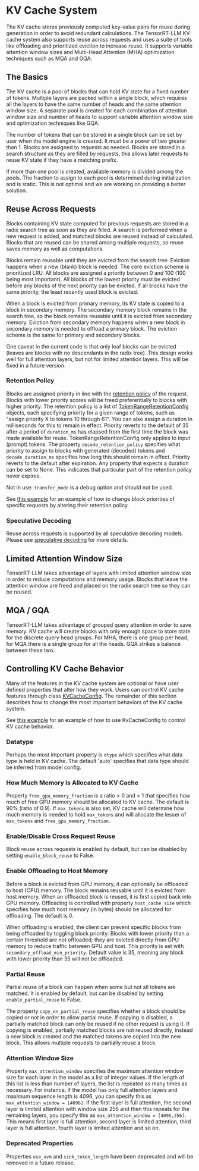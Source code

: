 # KV Cache System

The KV cache stores previously computed key-value pairs for reuse during generation in order to avoid redundant calculations. The TensorRT-LLM KV cache system also supports reuse across requests and uses a suite of tools like offloading and prioritized eviction to increase reuse. It supports variable attention window sizes and Multi-Head Attention (MHA) optimization techniques such as MQA and GQA.

## The Basics

The KV cache is a pool of blocks that can hold KV state for a fixed number of tokens. Multiple layers are packed within a single block, which requires all the layers to have the same number of heads and the same attention window size. A separate pool is created for each combination of attention window size and number of heads to support variable attention window size and optimization techniques like GQA.

The number of tokens that can be stored in a single block can be set by user when the model engine is created. It must be a power of two greater than 1. Blocks are assigned to requests as needed. Blocks are stored in a search structure as they are filled by requests, this allows later requests to reuse KV state if they have a matching prefix.

If more than one pool is created, available memory is divided among the pools. The fraction to assign to each pool is determined during initialization and is static. This is not optimal and we are working on providing a better solution.

## Reuse Across Requests

Blocks containing KV state computed for previous requests are stored in a radix search tree as soon as they are filled. A search is performed when a new request is added, and matched blocks are reused instead of calculated. Blocks that are reused can be shared among multiple requests, so reuse saves memory as well as computations.

Blocks remain reusable until they are evicted from the search tree. Eviction happens when a new (blank) block is needed. The core eviction scheme is prioritized LRU. All blocks are assigned a priority between 0 and 100 (100 being most important). All blocks of the lowest priority must be evicted before any blocks of the next priority can be evicted. If all blocks have the same priority, the least recently used block is evicted.

When a block is evicted from primary memory, its KV state is copied to a block in secondary memory. The secondary memory block remains in the search tree, so the block remains reusable until it is evicted from secondary memory. Eviction from secondary memory happens when a new block in secondary memory is needed to offload a primary block. The eviction scheme is the same for primary and secondary blocks.

One caveat in the current code is that only leaf blocks can be evicted (leaves are blocks with no descendants in the radix tree). This design works well for full attention layers, but not for limited attention layers. This will be fixed in a future version.

### Retention Policy

Blocks are assigned priority in line with the [retention policy](https://nvidia.github.io/TensorRT-LLM/llm-api/reference.html#tensorrt_llm.llmapi.KvCacheRetentionConfig) of the request. Blocks with lower priority scores will be freed preferentially to blocks with higher priority. The retention policy is a list of [TokenRangeRetentionConfig](https://nvidia.github.io/TensorRT-LLM/llm-api/reference.html#tensorrt_llm.llmapi.KvCacheRetentionConfig.TokenRangeRetentionConfig) objects, each specifying priority for a given range of tokens, such as "assign priority X to tokens 10 through 61". You can also assign a duration in milliseconds for this to remain in effect. Priority reverts to the default of 35 after a period of ```duration_ms``` has elapsed from the first time the block was made available for reuse. TokenRangeRetentionConfig only applies to input (prompt) tokens. The property ```decode_retention_policy``` specifies what priority to assign to blocks with generated (decoded) tokens and ```decode_duration_ms``` specifies how long this should remain in effect. Priority reverts to the default after expiration. Any property that expects a duration can be set to None. This indicates that particular part of the retention policy never expires.

Not in use: ```transfer_mode``` is a debug option and should not be used.

See [this example](../examples/kvcacheretentionconfig.md) for an example of how to change block priorities of specific requests by altering their retention policy.

### Speculative Decoding

Reuse across requests is supported by all speculative decoding models. Please see [speculative decoding](speculative-decoding.md) for more details.

## Limited Attention Window Size

TensorRT-LLM takes advantage of layers with limited attention window size in order to reduce computations and memory usage. Blocks that leave the attention window are freed and placed on the radix search tree so they can be reused.

## MQA / GQA

TensorRT-LLM takes advantage of grouped query attention in order to save memory. KV cache will create blocks with only enough space to store state for the discrete query head groups. For MHA, there is one group per head, for MQA there is a single group for all the heads. GQA strikes a balance between these two.

## Controlling KV Cache Behavior

Many of the features in the KV cache system are optional or have user defined properties that alter how they work. Users can control KV cache features through class [KVCacheConfig](https://nvidia.github.io/TensorRT-LLM/llm-api/reference.html#tensorrt_llm.llmapi.KvCacheConfig). The remainder of this section describes how to change the most important behaviors of the KV cache system.

See [this example](../examples/kvcacheconfig.md) for an example of how to use KvCacheConfig to control KV cache behavior.

### Datatype

Perhaps the most important property is ```dtype``` which specifies what data type is held in KV cache. The default 'auto' specifies that data type should be inferred from model config.

### How Much Memory is Allocated to KV Cache

Property ```free_gpu_memory_fraction``` is a ratio > 0 and < 1 that specifies how much of free GPU memory should be allocated to KV cache. The default is 90% (ratio of 0.9). If ```max_tokens``` is also set, KV cache will determine how much memory is needed to hold ```max_tokens``` and will allocate the lesser of ```max_tokens``` and ```free_gpu_memory_fraction```.

### Enable/Disable Cross Request Reuse

Block reuse across requests is enabled by default, but can be disabled by setting ```enable_block_reuse``` to False.

### Enable Offloading to Host Memory

Before a block is evicted from GPU memory, it can optionally be offloaded to host (CPU) memory. The block remains reusable until it is evicted from host memory. When an offloaded block is reused, it is first copied back into GPU memory. Offloading is controlled with property ```host_cache_size``` which specifies how much host memory (in bytes) should be allocated for offloading. The default is 0.

When offloading is enabled, the client can prevent specific blocks from being offloaded by toggling block priority. Blocks with lower priority than a certain threshold are not offloaded; they are evicted directly from GPU memory to reduce traffic between GPU and host. This priority is set with ```secondary_offload_min_priority```. Default value is 35, meaning any block with lower priority than 35 will not be offloaded.

### Partial Reuse

Partial reuse of a block can happen when some but not all tokens are matched. It is enabled by default, but can be disabled by setting ```enable_partial_reuse``` to False.

The property ```copy_on_partial_reuse``` specifies whether a block should be copied or not in order to allow partial reuse. If copying is disabled, a partially matched block can only be reused if no other request is using it. If copying is enabled, partially matched blocks are not reused directly, instead a new block is created and the matched tokens are copied into the new block. This allows multiple requests to partially reuse a block.

### Attention Window Size

Property ```max_attention_window``` specifies the maximum attention window size for each layer in the model as a list of integer values. If the length of this list is less than number of layers, the list is repeated as many times as necessary. For instance, if the model has only full attention layers and maximum sequence length is 4096, you can specify this as ```max_attention_window = [4096]```. If the first layer is full attention, the second layer is limited attention with window size 256 and then this repeats for the remaining layers, you specify this as ```max_attention_window = [4096,256]```. This means first layer is full attention, second layer is limited attention, third layer is full attention, fourth layer is limited attention and so on.

### Deprecated Properties

Properties ```use_uvm``` and ```sink_token_length``` have been deprecated and will be removed in a future release.
